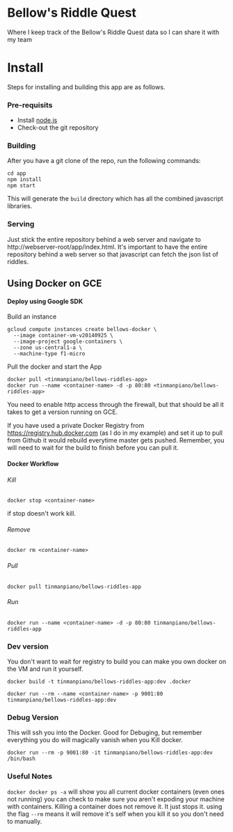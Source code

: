 Bellow's Riddle Quest
=====================

Where I keep track of the Bellow's Riddle Quest data so I can share it with my team

# Install

Steps for installing and building this app are as follows.

### Pre-requisits

* Install [node.js](http://nodejs.org/)
* Check-out the git repository

### Building

After you have a git clone of the repo, run the following commands:

	cd app
    npm install
    npm start

This will generate the ``build`` directory which has all the combined javascript libraries.

### Serving

Just stick the entire repository behind a web server and navigate to http://webserver-root/app/index.html.  It's important to have the entire repository behind a web server so that javascript can fetch the json list of riddles.


## Using Docker on GCE

#### Deploy using Google SDK

Build an instance
```
gcloud compute instances create bellows-docker \
  --image container-vm-v20140925 \
  --image-project google-containers \
  --zone us-central1-a \
  --machine-type f1-micro
```

Pull the docker and start the App
```
docker pull <tinmanpiano/bellows-riddles-app>
docker run --name <container-name> -d -p 80:80 <tinmanpiano/bellows-riddles-app>
```

You need to enable http access through the firewall, but that should be all it takes to get a version running on GCE.

If you have used a private Docker Registry from https://registry.hub.docker.com (as I do in my example) and set it up to pull from Github it would rebuild everytime master gets pushed. Remember, you will need to wait for the build to finish before you can pull it.

#### Docker Workflow

###### Kill 
```
docker stop <container-name>
```
if stop doesn't work kill.

###### Remove
```
docker rm <container-name>
```

###### Pull 
```
docker pull tinmanpiano/bellows-riddles-app
```

###### Run
```
docker run --name <container-name> -d -p 80:80 tinmanpiano/bellows-riddles-app 
```


### Dev version
You don't want to wait for registry to build you can make you own docker on the VM and run it yourself.
```
docker build -t tinmanpiano/bellows-riddles-app:dev .docker

docker run --rm --name <container-name> -p 9001:80 tinmanpiano/bellows-riddles-app:dev 
```


### Debug Version
This will ssh you into the Docker. Good for Debuging, but remember everything you do will magically vanish when you Kill docker. 

```
docker run --rm -p 9001:80 -it tinmanpiano/bellows-riddles-app:dev /bin/bash
```

### Useful Notes

`docker docker ps -a` will show you all current docker containers (even ones not running) you can check to make sure you aren't expoding your machine with containers. Killing a container does not remove it. It just stops it. using the flag `--rm` means it will remove it's self when you kill it so you don't need to manually.